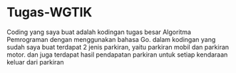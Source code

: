 # Tugas-WGTIK
Coding yang saya buat adalah kodingan tugas besar Algoritma Pemrograman dengan menggunakan bahasa Go.
dalam kodingan yang sudah saya buat terdapat 2 jenis parkiran, yaitu parkiran mobil dan parkiran motor.
dan juga terdapat hasil pendapatan parkiran untuk setiap kendaraan keluar dari parkiran
